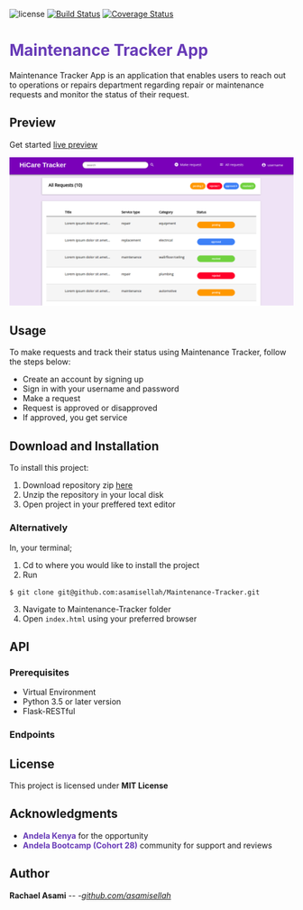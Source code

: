 ![license](https://img.shields.io/github/license/mashape/apistatus.svg?style=plastic) [![Build Status](https://travis-ci.org/asamisellah/Maintenance-Tracker.svg?branch=ch-pass-tests-157995248)](https://travis-ci.org/asamisellah/Maintenance-Tracker) [![Coverage Status](https://coveralls.io/repos/github/asamisellah/Maintenance-Tracker/badge.svg?branch=api-develop)](https://coveralls.io/github/asamisellah/Maintenance-Tracker?branch=api-develop)

# <span style="color:#673ab7">Maintenance Tracker App</span>

Maintenance Tracker App is an application that enables users to reach out to operations or repairs department regarding repair or maintenance requests and monitor the status of their request.

## Preview

Get started [live preview](https://asamisellah.github.io/Maintenance-Tracker/)

![Image](ui/img/readme-img.png)

## Usage

To make requests and track their status using Maintenance Tracker, follow the steps below:

* Create an account by signing up
* Sign in with your username and password
* Make a request
* Request is approved or disapproved
* If approved, you get service

## Download and Installation

To install this project:

1.  Download repository zip [here](https://github.com/asamisellah/Maintenance-Tracker)
2.  Unzip the repository in your local disk
3.  Open project in your preffered text editor

### Alternatively

In, your terminal;

1.  Cd to where you would like to install the project
2.  Run

```
$ git clone git@github.com:asamisellah/Maintenance-Tracker.git
```

3.  Navigate to Maintenance-Tracker folder
4.  Open `index.html` using your preferred browser

<!-- ### Built with

* HTML/ CSS/ Javascript -->

## API

### Prerequisites

* Virtual Environment
* Python 3.5 or later version
* Flask-RESTful

### Endpoints

## License

This project is licensed under **MIT License**

## Acknowledgments

* <span style="color:#673ab7">**Andela Kenya**</span> for the opportunity
* <span style="color:#673ab7">**Andela Bootcamp (Cohort 28)**</span> community for support and reviews

## Author

**Rachael Asami** -- -_[github.com/asamisellah](https://github.com/asamisellah)_
